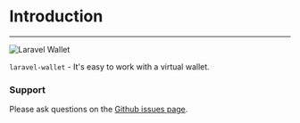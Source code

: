 # Introduction

---

![Laravel Wallet](https://user-images.githubusercontent.com/5111255/48687709-a7c2fa00-ebd3-11e8-8714-c4f3efe93f02.png)

`laravel-wallet` - It's easy to work with a virtual wallet.

### Support

Please ask questions on the [Github issues page](https://github.com/bavix/laravel-wallet/issues).

